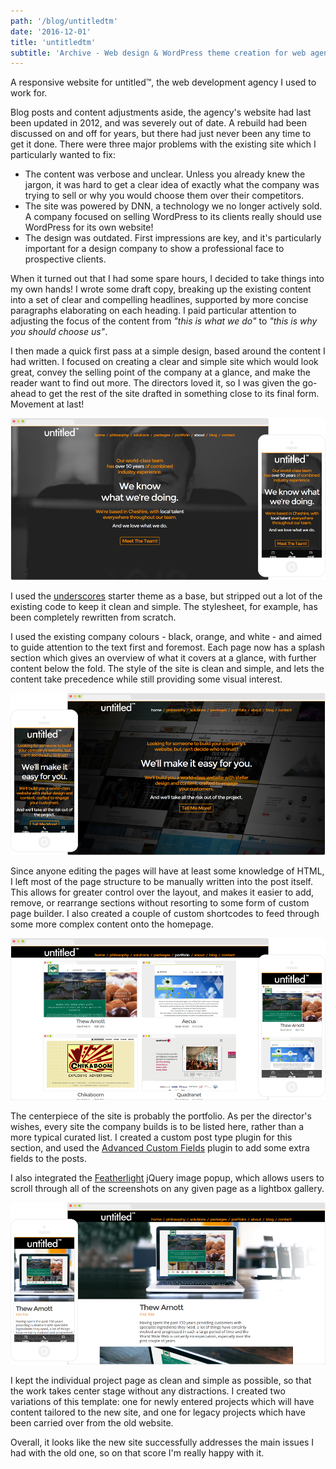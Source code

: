```yaml
---
path: '/blog/untitledtm'
date: '2016-12-01'
title: 'untitledtm'
subtitle: 'Archive - Web design & WordPress theme creation for web agency'
---
```


A responsive website for untitled™, the web development agency I used to work for.

Blog posts and content adjustments aside, the agency's website had last been updated in 2012, and was severely out of date. A rebuild had been discussed on and off for years, but there had just never been any time to get it done. There were three major problems with the existing site which I particularly wanted to fix:

<ul>
	<li>The content was verbose and unclear. Unless you already knew the jargon, it was hard to get a clear idea of exactly what the company was trying to sell or why you would choose them over their competitors.</li>
	<li>The site was powered by DNN, a technology we no longer actively sold. A company focused on selling WordPress to its clients really should use WordPress for its own website!</li>
	<li>The design was outdated. First impressions are key, and it's particularly important for a design company to show a professional face to prospective clients.</li>
</ul>

When it turned out that I had some spare hours, I decided to take things into my own hands! I wrote some draft copy, breaking up the existing content into a set of clear and compelling headlines, supported by more concise paragraphs elaborating on each heading. I paid particular attention to adjusting the focus of the content from _"this is what we do"_ to _"this is why you should choose us"_.

I then made a quick first pass at a simple design, based around the content I had written. I focused on creating a clear and simple site which would look great, convey the selling point of the company at a glance, and make the reader want to find out more. The directors loved it, so I was given the go-ahead to get the rest of the site drafted in something close to its final form. Movement at last!

<p class="mockup mockup-right">
    <img src="./about.png" alt="About" />
</p>

I used the <a href="http://underscores.me/" target="_blank">underscores</a> starter theme as a base, but stripped out a lot of the existing code to keep it clean and simple. The stylesheet, for example, has been completely rewritten from scratch.

I used the existing company colours - black, orange, and white - and aimed to guide attention to the text first and foremost. Each page now has a splash section which gives an overview of what it covers at a glance, with further content below the fold. The style of the site is clean and simple, and lets the content take precedence while still providing some visual interest.

<p class="mockup mockup-left">
    <img src="./home.png" alt="Home" />
</p>

Since anyone editing the pages will have at least some knowledge of HTML, I left most of the page structure to be manually written into the post itself. This allows for greater control over the layout, and makes it easier to add, remove, or rearrange sections without resorting to some form of custom page builder. I also created a couple of custom shortcodes to feed through some more complex content onto the homepage.

<p class="mockup mockup-right">
    <img src="./portfolio.png" alt="Portfolio" />
</p>

The centerpiece of the site is probably the portfolio. As per the director's wishes, every site the company builds is to be listed here, rather than a more typical curated list. I created a custom post type plugin for this section, and used the <a href="https://www.advancedcustomfields.com/" target="_blank">Advanced Custom Fields</a> plugin to add some extra fields to the posts.

I also integrated the <a href="http://noelboss.github.io/featherlight/" target="_blank">Featherlight</a> jQuery image popup, which allows users to scroll through all of the screenshots on any given page as a lightbox gallery.

<p class="mockup mockup-left">
    <img src="./project.png" alt="Project" />
</p>

I kept the individual project page as clean and simple as possible, so that the work takes center stage without any distractions. I created two variations of this template: one for newly entered projects which will have content tailored to the new site, and one for legacy projects which have been carried over from the old website.

Overall, it looks like the new site successfully addresses the main issues I had with the old one, so on that score I'm really happy with it.
